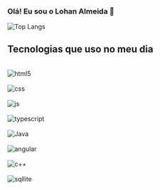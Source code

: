 ### Olá! Eu sou o Lohan Almeida 👋

![Top Langs](https://github-readme-stats.vercel.app/api/top-langs/?username=LohranAlmeida&hide_progress=true)

## Tecnologias que uso no meu dia

<div style="display: inline_block"><br/>
<img aling="center" alt="html5" src="https://img.shields.io/badge/HTML5-E34F26?style=for-the-badge&logo=html5&logoColor=white" />

 <div style="display: inline_block"><br/>
<img aling="center" alt="css" src="https://img.shields.io/badge/CSS-239120?&style=for-the-badge&logo=css3&logoColor=white" />
<div style="display: inline_block"><br/>
<img aling="center" alt="js" src="https://img.shields.io/badge/JavaScript-F7DF1E?style=for-the-badge&logo=javascript&logoColor=black" /> 
<div style="display: inline_block"><br/>
<img aling="center" alt="typescript" src="https://img.shields.io/badge/TypeScript-007ACC?style=for-the-badge&logo=typescript&logoColor=white" /> 

<div style="display: inline_block"><br/>
<img aling="center" alt="Java" src="https://img.shields.io/badge/Java-ED8B00?style=for-the-badge&logo=openjdk&logoColor=white" />

<div style="display: inline_block"><br/>
<img aling="center" alt="angular" src="https://img.shields.io/badge/Angular-DD0031?style=for-the-badge&logo=angular&logoColor=white" />

 <div style="display: inline_block"><br/>
<img aling="center" alt="c++" src="https://img.shields.io/badge/C%2B%2B-00599C?style=for-the-badge&logo=c%2B%2B&logoColor=white" />

  <div style="display: inline_block"><br/>
<img aling="center" alt="sqllite" src="https://img.shields.io/badge/SQLite-07405E?style=for-the-badge&logo=sqlite&logoColor=white" />
